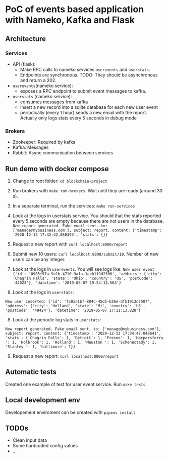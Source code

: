 # PoC of events based application with Nameko, Kafka and Flask

## Architecture

### Services

- API (flask):
  - Make RPC calls to nameko services `userevents` and `userstats`.
  - Endpoints are synchronous. 
  TODO: They should be asynchronous and return a 202. 
- `userevents`(nameko service):
  - exposes a RPC endpoint to submit event messages to kafka.
- `userstats` (nameko service):
  - consumes messages from kafka
  - insert a new record into a sqlite database for each new user event
  - periodically (every 1 hour) sends a new email with the report. Actually only logs stats every 5 seconds in debug mode

### Brokers

- Zookeeper: Required by kafka
- Kafka: Messages
- Rabbit: Async communication between services

## Run demo with docker compose

1. Change to root folder: `cd blockchain-project`
2. Run brokers with `make run-brokers`. Wait until they are ready (around 30 s).
3. In a separate terminal, run the services: `make run-services`
4. Look at the logs in userstats service. You should that the stats reported every 5 seconds are empty because there are not users in the database. ```New report generated. Fake email sent. to: ['manage@mybusiness.com'], subject: report, content: {'timestamp': '2020-12-13 17:32:42.050393', 'stats': {}}```
5. Request a new report with `curl localhost:8000/report`
6. Submit new 10 users: `curl localhost:8000/submit/10`. Number of new users can be any integer.
7. Look at the logs in `userevents`. You will see logs like:
```New user event {'id': '0905f97a-9e1b-4710-9a1a-1aeb119d2306', 'address': {'city': 'Chagrin Falls', 'state': 'Ohio', 'country': 'US', 'postCode': '44023'}, 'datetime': '2019-05-07 19:54:13.563'}```

7. Look at the logs in `userstats`:

```New user inserted: {'id': 'fc0aa1bf-804c-45d5-b26e-dfb1913d7507', 'address': {'city': 'Holland', 'state': 'Mi', 'country': 'US', 'postCode': '49424'}, 'datetime': '2019-05-07 17:11:13.828'}```

8. Look at the periodic log stats in `userstats`:

```New report generated. Fake email sent. to: ['manage@mybusiness.com'], subject: report, content: {'timestamp': '2020-12-13 17:34:47.048641', 'stats': {'Chagrin Falls': 1, 'Detroit': 1, 'Fresno': 1, 'Harpersferry ': 1, 'Holbrook': 1, 'Holland': 1, 'Mauston ': 1, 'Schenectady': 1, 'Stanley ': 1, 'baltimore': 1}}```

9. Request a new report: `curl localhost:8000/report`

## Automatic tests

Created one example of test for user event service. Run `make tests`
  
## Local development env

Developement enviroment can be created with `pipenv install`

## TODOs

- Clean input data
- Some hardcoded config values
- ...